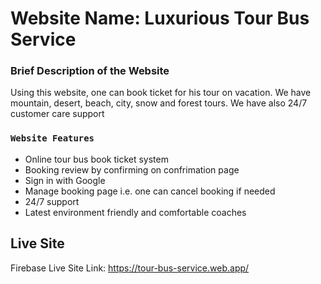 # Website Name: Luxurious Tour Bus Service

### Brief Description of the Website

Using this website, one can book ticket for his tour on vacation. We have mountain, desert, beach, city, snow and forest tours. We have also 24/7 customer care support

### `Website Features`

* Online tour bus book ticket system
* Booking review by confirming on confrimation page
* Sign in with Google
* Manage booking page i.e. one can cancel booking if needed
* 24/7 support
* Latest environment friendly and comfortable coaches

## Live Site
Firebase Live Site Link: https://tour-bus-service.web.app/
